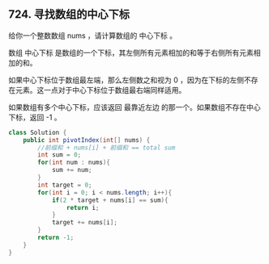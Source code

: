 ## 724. 寻找数组的中心下标
给你一个整数数组 nums ，请计算数组的 中心下标 。

数组 中心下标 是数组的一个下标，其左侧所有元素相加的和等于右侧所有元素相加的和。

如果中心下标位于数组最左端，那么左侧数之和视为 0 ，因为在下标的左侧不存在元素。这一点对于中心下标位于数组最右端同样适用。

如果数组有多个中心下标，应该返回 最靠近左边 的那一个。如果数组不存在中心下标，返回 -1 。

```java
class Solution {
    public int pivotIndex(int[] nums) {
        //前缀和 + nums[i] + 前缀和 == total sum
        int sum = 0;
        for(int num : nums){
            sum += num;
        }
        int target = 0;
        for(int i = 0; i < nums.length; i++){
            if(2 * target + nums[i] == sum){
                return i;
            }
            target += nums[i];
        }
        return -1;
    }
}
```
